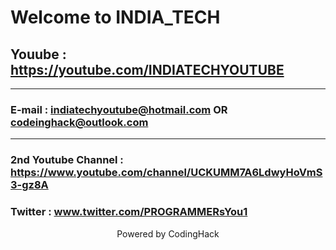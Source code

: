# Welcome to INDIA_TECH 
## Youube : https://youtube.com/INDIATECHYOUTUBE

***

### E-mail : indiatechyoutube@hotmail.com OR codeinghack@outlook.com
***
### 2nd Youtube Channel : https://www.youtube.com/channel/UCKUMM7A6LdwyHoVmS3-gz8A
### Twitter : www.twitter.com/PROGRAMMERsYou1
<div align="center">
  Powered by CodingHack
  </div>
